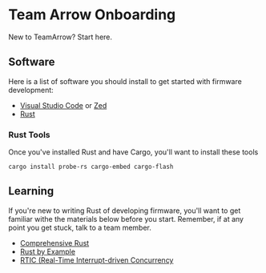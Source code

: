# Team Arrow Onboarding

New to TeamArrow? Start here.

## Software

Here is a list of software you should install to get started with firmware development:

- [Visual Studio Code](https://code.visualstudio.com/) or [Zed](https://zed.dev/)
- [Rust](https://www.rust-lang.org/learn/get-started)

### Rust Tools

Once you've installed Rust and have Cargo, you'll want to install these tools

```shell
cargo install probe-rs cargo-embed cargo-flash
```

## Learning

If you're new to writing Rust of developing firmware, you'll want to get familiar withe the materials below before you start. Remember, if at any point you get stuck, talk to a team member.

- [Comprehensive Rust](https://google.github.io/comprehensive-rust/)
- [Rust by Example](https://doc.rust-lang.org/rust-by-example/)
- [RTIC (Real-Time Interrupt-driven Concurrency](https://rtic.rs/2/book/en/)
